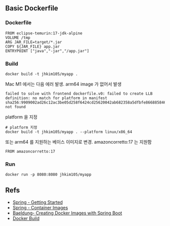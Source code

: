 

## Basic Dockerfile

### Dockerfile
```text
FROM eclipse-temurin:17-jdk-alpine
VOLUME /tmp
ARG JAR_FILE=target/*.jar
COPY ${JAR_FILE} app.jar
ENTRYPOINT ["java","-jar","/app.jar"]
```

### Build

```text
docker build -t jhkim105/myapp .
```

Mac M1 에서는 다음 에러 발생. arm64 image 가 없어서 발생
```text
failed to solve with frontend dockerfile.v0: failed to create LLB definition: no match for platform in manifest sha256:9909002ad26c12ac3be05d258f6424cd25620042ab682358a5dfbfe866885846: not found

```
platform 을 지정
```text
# platform 지정
docker build -t jhkim105/myapp . --platform linux/x86_64
```
또는 arm64 를 지원하는 베이스 이미지로 변경. amazoncorretto:17 는 지원함
```text
FROM amazoncorretto:17
```

### Run
```text
docker run -p 8080:8080 jhkim105/myapp
```



## Refs
- [Spring - Getting Started](https://spring.io/guides/topicals/spring-boot-docker)
- [Spring - Container Images](https://docs.spring.io/spring-boot/docs/current/reference/html/container-images.html#container-images)
- [Baeldung- Creating Docker Images with Spring Boot](https://www.baeldung.com/spring-boot-docker-images)
- [Docker Build](https://docs.docker.com/build/)
